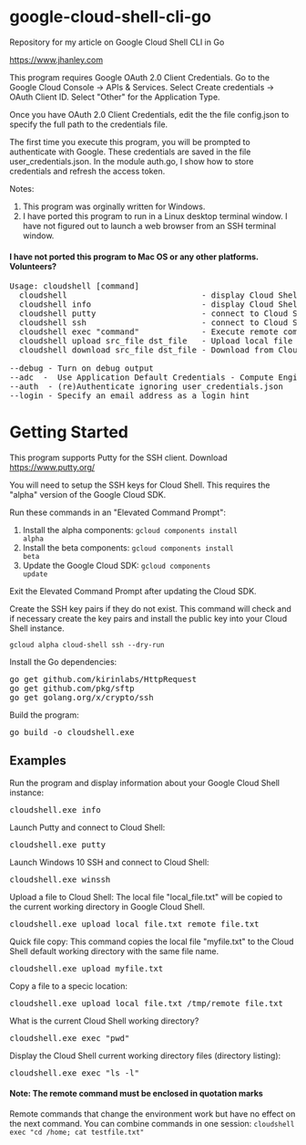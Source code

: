 # google-cloud-shell-cli-go
Repository for my article on Google Cloud Shell CLI in Go

https://www.jhanley.com

This program requires Google OAuth 2.0 Client Credentials. Go to the Google Cloud Console -> APIs & Services. Select Create credentials -> OAuth Client ID. Select "Other" for the Application Type.

Once you have OAuth 2.0 Client Credentials, edit the the file config.json to specify the full path to the credentials file.

The first time you execute this program, you will be prompted to authenticate with Google. These credentials are saved in the file user_credentials.json. In the module auth.go, I show how to store credentials and refresh the access token.

Notes:
1) This program was orginally written for Windows.
2) I have ported this program to run in a Linux desktop terminal window. I have not figured out to launch a web browser from an SSH terminal window.

#### I have not ported this program to Mac OS or any other platforms. Volunteers?

<pre>
Usage: cloudshell [command]
  cloudshell                            - display Cloud Shell information
  cloudshell info                       - display Cloud Shell information
  cloudshell putty                      - connect to Cloud Shell with Putty
  cloudshell ssh                        - connect to Cloud Shell with SSH
  cloudshell exec "command"             - Execute remote command on Cloud Shell
  cloudshell upload src_file dst_file   - Upload local file to Cloud Shell
  cloudshell download src_file dst_file - Download from Cloud Shell to local file

--debug - Turn on debug output
--adc  -  Use Application Default Credentials - Compute Engine only
--auth  - (re)Authenticate ignoring user_credentials.json
--login - Specify an email address as a login hint
</pre>

# Getting Started

This program supports Putty for the SSH client. Download https://www.putty.org/

You will need to setup the SSH keys for Cloud Shell. This requires the "alpha" version of the Google Cloud SDK.

Run these commands in an "Elevated Command Prompt":

1) Install the alpha components: <code>gcloud components install alpha</code>
2) Install the beta components: <code>gcloud components install beta</code>
3) Update the Google Cloud SDK: <code>gcloud components update</code>

Exit the Elevated Command Prompt after updating the Cloud SDK.

Create the SSH key pairs if they do not exist. This command will check and if necessary create the key pairs and install the public key into your Cloud Shell instance.

<code>gcloud alpha cloud-shell ssh --dry-run</code>

Install the Go dependencies:
<pre>
go get github.com/kirinlabs/HttpRequest
go get github.com/pkg/sftp
go get golang.org/x/crypto/ssh
</pre>

Build the program:
<pre>
go build -o cloudshell.exe
</pre>

## Examples
Run the program and display information about your Google Cloud Shell instance:
<pre>
cloudshell.exe info
</pre>

Launch Putty and connect to Cloud Shell:
<pre>
cloudshell.exe putty
</pre>

Launch Windows 10 SSH and connect to Cloud Shell:
<pre>
cloudshell.exe winssh
</pre>

Upload a file to Cloud Shell:
The local file "local_file.txt" will be copied to the current working directory in Google Cloud Shell.
<pre>
cloudshell.exe upload local_file.txt remote_file.txt
</pre>

Quick file copy:
This command copies the local file "myfile.txt" to the Cloud Shell default working directory with the same file name.
<pre>
cloudshell.exe upload myfile.txt
</pre>

Copy a file to a specic location:
<pre>
cloudshell.exe upload local_file.txt /tmp/remote_file.txt
</pre>

What is the current Cloud Shell working directory?
<pre>
cloudshell.exe exec "pwd"
</pre>

Display the Cloud Shell current working directory files (directory listing):
<pre>
cloudshell.exe exec "ls -l"
</pre>

#### Note: The remote command must be enclosed in quotation marks
Remote commands that change the environment work but have no effect on the next command. You can combine commands in one session: <code>cloudshell exec "cd /home; cat testfile.txt"</code>
